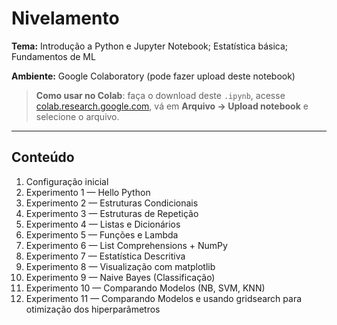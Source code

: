# Nivelamento

**Tema:** Introdução a Python e Jupyter Notebook; Estatística básica; Fundamentos de ML  

**Ambiente:** Google Colaboratory (pode fazer upload deste notebook)

> **Como usar no Colab**: faça o download deste `.ipynb`, acesse [colab.research.google.com](https://colab.research.google.com), vá em **Arquivo → Upload notebook** e selecione o arquivo.

---

## Conteúdo

1. Configuração inicial
2. Experimento 1 — Hello Python
3. Experimento 2 — Estruturas Condicionais
4. Experimento 3 — Estruturas de Repetição
5. Experimento 4 — Listas e Dicionários
6. Experimento 5 — Funções e Lambda
7. Experimento 6 — List Comprehensions + NumPy
8. Experimento 7 — Estatística Descritiva
9. Experimento 8 — Visualização com matplotlib
10. Experimento 9 — Naive Bayes (Classificação)
11. Experimento 10 — Comparando Modelos (NB, SVM, KNN)
12. Experimento 11 — Comparando Modelos e usando gridsearch para otimização dos hiperparâmetros

